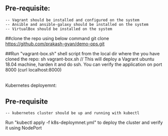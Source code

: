 #####
## Pre-requisite:
	-- Vagrant should be installed and configured on the system
	-- Ansible and ansible-galaxy should be installed on the system
	-- VirtualBox should be installed on the system

##clone the repo using below command
  git clone https://github.com/prakash-gyan/demo-ops.git

##Run "vagrant-box.sh" shell script from the local dir where the you have cloned the repo:
  sh vagrant-box.sh  // This will deploy a Vagrant ubuntu 18.04 machine, harden it and do ssh. You can verify the application on 			port 8000 (curl localhost:8000)

######
Kubernetes deployemnt:
## Pre-requisite
	-- kubernetes cluster should be up and running with kubectl
   Run "kubectl apply -f k8s-deploymnet.yml" to deploy the cluster and verify it using NodePort
